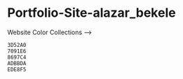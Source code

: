 # Portfolio-Site-alazar_bekele

Website Color Collections -->

    3D52A0
    7091E6
    8697C4
    ADBBDA
    EDE8F5
